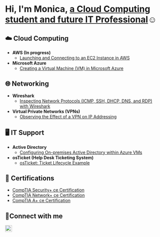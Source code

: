 <h1>Hi, I'm Monica, <a href="https://linkedin.com/in/monica-muller">a Cloud Computing student and future IT Professional</a>☺</h1>

<h2>☁️ Cloud Computing</h2>

- <b>AWS (In progress)</b>
  - [Launching and Connecting to an EC2 Instance in AWS](https://github.com/MonicaMuller/ec2-instance)
- <b>Microsoft Azure</b>
  - [Creating a Virtual Machine (VM) in Microsoft Azure](https://github.com/MonicaMuller/create-azure-vm)

<h2>🌐 Networking</h2>

- <b>Wireshark</b>
  - [Inspecting Network Protocols (ICMP, SSH, DHCP, DNS, and RDP) with Wireshark](https://github.com/MonicaMuller/wireshark-network-protocols)
- <b>Virtual Private Networks (VPNs)</b>
  - [Observing the Effect of a VPN on IP Addressing](https://github.com/MonicaMuller/vpn-usage)

<h2>🖥️ IT Support</h2>

- <b>Active Directory</b>
  - [Configuring On-premises Active Directory within Azure VMs](https://github.com/MonicaMuller/configure-ad)
- <b>osTicket (Help Desk Ticketing System)</b>
  - [osTicket: Ticket Lifecycle Example](https://github.com/MonicaMuller/ticket-lifecycle)

<h2>📄 Certifications</h2>

- [CompTIA Security+ ce Certification](https://www.credly.com/badges/ed8a36b6-d2c2-40c1-ba53-b5b8e4738c33/public_url)
- [CompTIA Network+ ce Certification](https://www.credly.com/badges/71d3c00d-15a5-49c5-b228-bfcc308c3737/public_url)
- [CompTIA A+ ce Certification](https://www.credly.com/badges/cbe01186-6522-4707-8c79-97e324b8ba76/public_url)

<h2>🤳Connect with me</h2>

[<img align="left" alt="Monica | LinkedIn" width="22px" src="https://cdn.jsdelivr.net/npm/simple-icons@v3/icons/linkedin.svg" />][linkedin]

[linkedin]: https://linkedin.com/in/monica-muller
